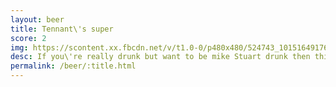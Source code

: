 ```yaml
---
layout: beer
title: Tennant\'s super
score: 2
img: https://scontent.xx.fbcdn.net/v/t1.0-0/p480x480/524743_10151649176508745_61534800_n.jpg?oh=178e3ad6c1b37b7a864b3495a3807a25&oe=587FE430
desc: If you\'re really drunk but want to be mike Stuart drunk then this is the beer for you
permalink: /beer/:title.html
---
```

